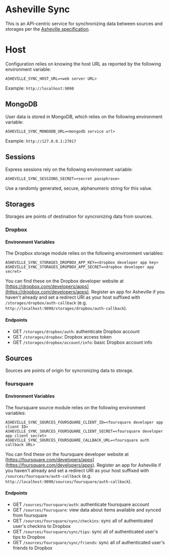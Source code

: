 # Asheville Sync

This is an API-centric service for synchronizing data between sources and storages per the [Asheville specification](http://asheville.io).

# Host

Configuration relies on knowing the host URL as reported by the following environment variable:

```
ASHEVILLE_SYNC_HOST_URL=<web server URL>
```

Example: `http://localhost:9090`

## MongoDB

User data is stored in MongoDB, which relies on the following environment variable:

```
ASHEVILLE_SYNC_MONGODB_URL=<mongodb service url>
```

Example: `http://127.0.0.1:27017`

## Sessions

Express sessions rely on the following environment variable:

```
ASHEVILLE_SYNC_SESSIONS_SECRET=<secret passphrase>
```

Use a randomly generated, secure, alphanumeric string for this value.

## Storages

Storages are points of destination for syncronizing data from sources.

### Dropbox

#### Environment Variables

The Dropbox storage module relies on the following environment variables:

```
ASHEVILLE_SYNC_STORAGES_DROPBOX_APP_KEY=<dropbox developer app key>
ASHEVILLE_SYNC_STORAGES_DROPBOX_APP_SECRET=<dropbox developer app secret>
```

You can find these on the Dropbox developer website at [https://dropbox.com/developers/apps](https://dropbox.com/developers/apps). Register an app for Asheville if you haven't already and set a redirect URI as your host suffixed with `/storages/dropbox/auth-callback` (e.g. `http://localhost:9090/storages/dropbox/auth-callback`).

#### Endpoints

- GET `/storages/dropbox/auth`: authenticate Dropbox account
- GET `/storages/dropbox`: Dropbox access token
- GET `/storages/dropbox/account/info`: basic Dropbox account info

## Sources

Sources are points of origin for syncronizing data to storage.

### foursquare

#### Environment Variables

The foursquare source module relies on the following environment variables:

```
ASHEVILLE_SYNC_SOURCES_FOURSQUARE_CLIENT_ID=<foursquare developer app client ID>
ASHEVILLE_SYNC_SOURCES_FOURSQUARE_CLIENT_SECRET=<foursquare developer app client secret>
ASHEVILLE_SYNC_SOURCES_FOURSQUARE_CALLBACK_URL=<foursquare auth callback URL>
```

You can find these on the foursquare developer website at [https://foursquare.com/developers/apps](https://foursquare.com/developers/apps). Register an app for Asheville if you haven't already and set a redirect URI as your host suffixed with `/sources/foursquare/auth-callback` (e.g. `http://localhost:9090/sources/foursquare/auth-callback`).

#### Endpoints

- GET `/sources/foursquare/auth`: authenticate foursquare account
- GET `/sources/foursquare`: view data about items available and synced from foursquare
- GET `/sources/foursquare/sync/checkins`: sync all of authenticated user's checkins to Dropbox
- GET `/sources/foursquare/sync/tips`: sync all of authenticated user's tips to Dropbox
- GET `/sources/foursquare/sync/friends`: sync all of authenticated user's friends to Dropbox